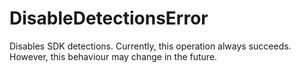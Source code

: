 # DisableDetectionsError

Disables SDK detections. Currently, this operation always succeeds. However, this behaviour may change in the future.
